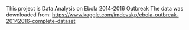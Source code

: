 This project is Data Analysis on Ebola 2014-2016 Outbreak 
The data was downloaded from: 
https://www.kaggle.com/imdevskp/ebola-outbreak-20142016-complete-dataset
